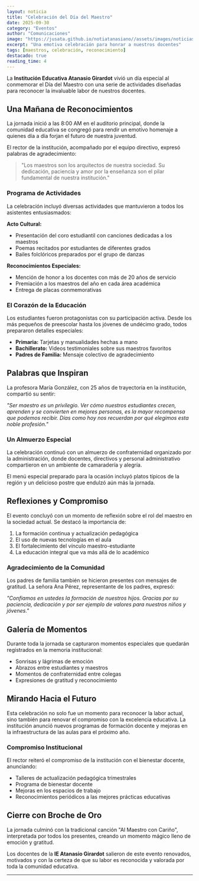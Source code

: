 ```yaml
---
layout: noticia
title: "Celebración del Día del Maestro"
date: 2025-09-30
category: "Eventos"
author: "Comunicaciones"
image: "https://jusata.github.io/notiatanasiano//assets/images/noticias/maestros.jpg"
excerpt: "Una emotiva celebración para honrar a nuestros docentes"
tags: [maestros, celebración, reconocimiento]
destacado: true
reading_time: 4
---
```


La **Institución Educativa Atanasio Girardot** vivió un día especial al conmemorar el Día del Maestro con una serie de actividades diseñadas para reconocer la invaluable labor de nuestros docentes.

## Una Mañana de Reconocimientos

La jornada inició a las 8:00 AM en el auditorio principal, donde la comunidad educativa se congregó para rendir un emotivo homenaje a quienes día a día forjan el futuro de nuestra juventud.

El rector de la institución, acompañado por el equipo directivo, expresó palabras de agradecimiento:

> "Los maestros son los arquitectos de nuestra sociedad. Su dedicación, paciencia y amor por la enseñanza son el pilar fundamental de nuestra institución."

### Programa de Actividades

La celebración incluyó diversas actividades que mantuvieron a todos los asistentes entusiasmados:

**Acto Cultural:**
- Presentación del coro estudiantil con canciones dedicadas a los maestros
- Poemas recitados por estudiantes de diferentes grados
- Bailes folclóricos preparados por el grupo de danzas

**Reconocimientos Especiales:**
- Mención de honor a los docentes con más de 20 años de servicio
- Premiación a los maestros del año en cada área académica
- Entrega de placas conmemorativas

### El Corazón de la Educación

Los estudiantes fueron protagonistas con su participación activa. Desde los más pequeños de preescolar hasta los jóvenes de undécimo grado, todos prepararon detalles especiales:

- **Primaria:** Tarjetas y manualidades hechas a mano
- **Bachillerato:** Videos testimoniales sobre sus maestros favoritos
- **Padres de Familia:** Mensaje colectivo de agradecimiento

## Palabras que Inspiran

La profesora María González, con 25 años de trayectoria en la institución, compartió su sentir:

*"Ser maestro es un privilegio. Ver cómo nuestros estudiantes crecen, aprenden y se convierten en mejores personas, es la mayor recompensa que podemos recibir. Días como hoy nos recuerdan por qué elegimos esta noble profesión."*

### Un Almuerzo Especial

La celebración continuó con un almuerzo de confraternidad organizado por la administración, donde docentes, directivos y personal administrativo compartieron en un ambiente de camaradería y alegría.

El menú especial preparado para la ocasión incluyó platos típicos de la región y un delicioso postre que endulzó aún más la jornada.

## Reflexiones y Compromiso

El evento concluyó con un momento de reflexión sobre el rol del maestro en la sociedad actual. Se destacó la importancia de:

1. La formación continua y actualización pedagógica
2. El uso de nuevas tecnologías en el aula
3. El fortalecimiento del vínculo maestro-estudiante
4. La educación integral que va más allá de lo académico

### Agradecimiento de la Comunidad

Los padres de familia también se hicieron presentes con mensajes de gratitud. La señora Ana Pérez, representante de los padres, expresó:

*"Confiamos en ustedes la formación de nuestros hijos. Gracias por su paciencia, dedicación y por ser ejemplo de valores para nuestros niños y jóvenes."*

## Galería de Momentos

Durante toda la jornada se capturaron momentos especiales que quedarán registrados en la memoria institucional:

- Sonrisas y lágrimas de emoción
- Abrazos entre estudiantes y maestros
- Momentos de confraternidad entre colegas
- Expresiones de gratitud y reconocimiento

## Mirando Hacia el Futuro

Esta celebración no solo fue un momento para reconocer la labor actual, sino también para renovar el compromiso con la excelencia educativa. La institución anunció nuevos programas de formación docente y mejoras en la infraestructura de las aulas para el próximo año.

### Compromiso Institucional

El rector reiteró el compromiso de la institución con el bienestar docente, anunciando:

- Talleres de actualización pedagógica trimestrales
- Programa de bienestar docente
- Mejoras en los espacios de trabajo
- Reconocimientos periódicos a las mejores prácticas educativas

## Cierre con Broche de Oro

La jornada culminó con la tradicional canción "Al Maestro con Cariño", interpretada por todos los presentes, creando un momento mágico lleno de emoción y gratitud.

Los docentes de la **IE Atanasio Girardot** salieron de este evento renovados, motivados y con la certeza de que su labor es reconocida y valorada por toda la comunidad educativa.

---